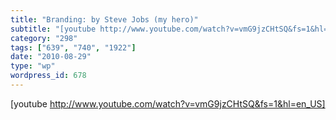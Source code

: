 ```yaml
---
title: "Branding: by Steve Jobs (my hero)"
subtitle: "[youtube http://www.youtube.com/watch?v=vmG9jzCHtSQ&fs=1&hl=en_US]"
category: "298"
tags: ["639", "740", "1922"]
date: "2010-08-29"
type: "wp"
wordpress_id: 678
---
```

[youtube http://www.youtube.com/watch?v=vmG9jzCHtSQ&fs=1&hl=en_US]
